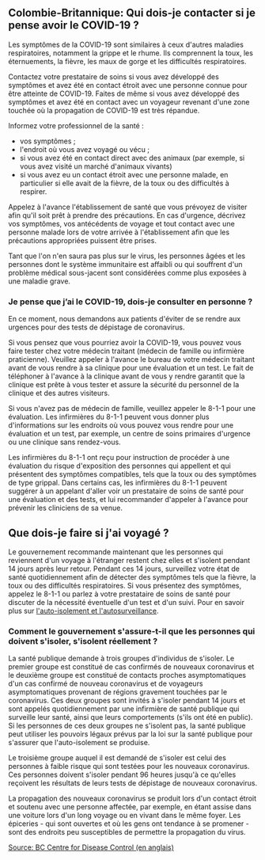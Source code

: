 ## Colombie-Britannique: Qui dois-je contacter si je pense avoir le COVID-19 ?

Les symptômes de la COVID-19 sont similaires à ceux d'autres maladies respiratoires, notamment la grippe et le rhume. Ils comprennent la toux, les éternuements, la fièvre, les maux de gorge et les difficultés respiratoires.

Contactez votre prestataire de soins si vous avez développé des symptômes et avez été en contact étroit avec une personne connue pour être atteinte de COVID-19. Faites de même si vous avez développé des symptômes et avez été en contact avec un voyageur revenant d'une zone touchée où la propagation de COVID-19 est très répandue.

Informez votre professionnel de la santé :

- vos symptômes ;
- l'endroit où vous avez voyagé ou vécu ;
- si vous avez été en contact direct avec des animaux (par exemple, si vous avez visité un marché d'animaux vivants)
- si vous avez eu un contact étroit avec une personne malade, en particulier si elle avait de la fièvre, de la toux ou des difficultés à respirer.

Appelez à l'avance l'établissement de santé que vous prévoyez de visiter afin qu'il soit prêt à prendre des précautions. En cas d'urgence, décrivez vos symptômes, vos antécédents de voyage et tout contact avec une personne malade lors de votre arrivée à l'établissement afin que les précautions appropriées puissent être prises.

Tant que l'on n'en saura pas plus sur le virus, les personnes âgées et les personnes dont le système immunitaire est affaibli ou qui souffrent d'un problème médical sous-jacent sont considérées comme plus exposées à une maladie grave.

### Je pense que j’ai le COVID-19, dois-je consulter en personne ?

En ce moment, nous demandons aux patients d'éviter de se rendre aux urgences pour des tests de dépistage de coronavirus.

Si vous pensez que vous pourriez avoir la COVID-19, vous pouvez vous faire tester chez votre médecin traitant (médecin de famille ou infirmière praticienne). Veuillez appeler à l'avance le bureau de votre médecin traitant avant de vous rendre à sa clinique pour une évaluation et un test. Le fait de téléphoner à l'avance à la clinique avant de vous y rendre garantit que la clinique est prête à vous tester et assure la sécurité du personnel de la clinique et des autres visiteurs.

Si vous n'avez pas de médecin de famille, veuillez appeler le 8-1-1 pour une évaluation. Les infirmières du 8-1-1 peuvent vous donner plus d'informations sur les endroits où vous pouvez vous rendre pour une évaluation et un test, par exemple, un centre de soins primaires d'urgence ou une clinique sans rendez-vous.

Les infirmières du 8-1-1 ont reçu pour instruction de procéder à une évaluation du risque d'exposition des personnes qui appellent et qui présentent des symptômes compatibles, tels que la toux ou des symptômes de type grippal. Dans certains cas, les infirmières du 8-1-1 peuvent suggérer à un appelant d'aller voir un prestataire de soins de santé pour une évaluation et des tests, et lui recommander d'appeler à l'avance pour prévenir les cliniciens de sa venue.

## Que dois-je faire si j'ai voyagé ?

Le gouvernement recommande maintenant que les personnes qui reviennent d'un voyage à l'étranger restent chez elles et s'isolent pendant 14 jours après leur retour. Pendant ces 14 jours, surveillez votre état de santé quotidiennement afin de détecter des symptômes tels que la fièvre, la toux ou des difficultés respiratoires. Si vous présentez des symptômes, appelez le 8-1-1 ou parlez à votre prestataire de soins de santé pour discuter de la nécessité éventuelle d'un test et d'un suivi. Pour en savoir plus sur [l'auto-isolement et l'autosurveillance](http://www.bccdc.ca/health-info/diseases-conditions/covid-19/testing-isolation).

### Comment le gouvernement s'assure-t-il que les personnes qui doivent s'isoler, s'isolent réellement ?

La santé publique demande à trois groupes d'individus de s'isoler. Le premier groupe est constitué de cas confirmés de nouveaux coronavirus et le deuxième groupe est constitué de contacts proches asymptomatiques d'un cas confirmé de nouveau coronavirus et de voyageurs asymptomatiques provenant de régions gravement touchées par le coronavirus. Ces deux groupes sont invités à s'isoler pendant 14 jours et sont appelés quotidiennement par une infirmière de santé publique qui surveille leur santé, ainsi que leurs comportements (s'ils ont été en public). Si les personnes de ces deux groupes ne s'isolent pas, la santé publique peut utiliser les pouvoirs légaux prévus par la loi sur la santé publique pour s'assurer que l'auto-isolement se produise.

Le troisième groupe auquel il est demandé de s'isoler est celui des personnes à faible risque qui sont testées pour les nouveaux coronavirus. Ces personnes doivent s'isoler pendant 96 heures jusqu'à ce qu'elles reçoivent les résultats de leurs tests de dépistage de nouveaux coronavirus.

La propagation des nouveaux coronavirus se produit lors d'un contact étroit et soutenu avec une personne affectée, par exemple, en étant assise dans une voiture lors d'un long voyage ou en vivant dans le même foyer. Les épiceries - qui sont ouvertes et où les gens ont tendance à se promener - sont des endroits peu susceptibles de permettre la propagation du virus.

[Source: BC Centre for Disease Control (en anglais)](<http://www.bccdc.ca/health-info/diseases-conditions/coronavirus-(novel)#Information--about--the--virus>)
